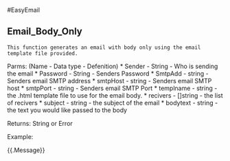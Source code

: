 #EasyEmail

## Email_Body_Only
    This function generates an email with body only using the email template file provided.

Parms:
(Name - Data type - Defenition)
    * Sender - String - Who is sending the email
    * Password - String - Senders Password
    * SmtpAdd - string - Senders email SMTP address
    * smtpHost - string - Senders email SMTP host
    * smtpPort - string - Senders email SMTP Port
    * templname - string - the .html template file to use for the email body.
    * recivers - []string - the list of recivers
    * subject - string - the subject of the email
    * bodytext - string - the text you would like passed to the body

Returns:
    String or Error
    
Example: 
  <!-- template.html -->
<!DOCTYPE html>
<html>

<body>
    {{.Message}}
</body>

</html>